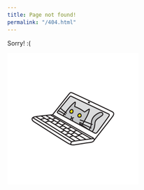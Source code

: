```yaml
---
title: Page not found!
permalink: "/404.html"
---
```


Sorry! :(

<div id="cat-top-container">
    <img src="assets/images/-pandas/cat-laptop.png" alt="A drawing of a floating laptop, with a cat on the screen" class="borderless" id="cat-top" />
    <div id="cat-top-shadow"></div>
</div>